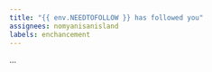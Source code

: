 ```yaml
---
title: "{{ env.NEEDTOFOLLOW }} has followed you"
assignees: nomyanisanisland
labels: enchancement
---
```


...
